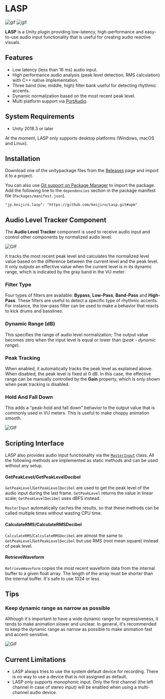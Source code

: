 LASP
====

![gif](https://i.imgur.com/avAppLA.gif)
![gif](https://i.imgur.com/8KTOr2u.gif)

**LASP** is a Unity plugin providing low-latency, high-performance and
easy-to-use audio input functionality that is useful for creating audio
reactive visuals.

Features
--------

- Low latency (less than 16 ms) audio input.
- High performance audio analysis (peak level detection, RMS calculation) with
  C++ native implementation.
- Three band (low, middle, high) filter bank useful for detecting rhythmic
  accents.
- Dynamic normalization based on the most recent peak level.
- Multi platform support via [PortAudio].

[PortAudio]: http://www.portaudio.com

System Requirements
-------------------

- Unity 2018.3 or later

At the moment, LASP only supports desktop platforms (Windows, macOS and Linux).

Installation
------------

Download one of the unitypackage files from the [Releases] page and import it
to a project.

[Releases]: https://github.com/keijiro/Lasp/releases

You can also use [Git support on Package Manager] to import the package. Add
the following line to the `dependencies` section in the package manifest file
(`Packages/manifest.json`).

```
"jp.keijiro.lasp": "https://github.com/keijiro/Lasp.git#upm"
```

[Git support on Package Manager]:
    https://forum.unity.com/threads/git-support-on-package-manager.573673/

Audio Level Tracker Component
-----------------------------

The **Audio Level Tracker** component is used to receive audio input and
control other components by normalized audio level.

![GIF](https://i.imgur.com/ddCZSs5.gif)

It tracks the most recent peak level and calculates the normalized level value
based on the difference between the current level and the peak level. It only
outputs an effective value when the current level is in its dynamic range,
which is indicated by the gray band in the VU meter.

### Filter Type

Four types of filters are available: **Bypass**, **Low-Pass**, **Band-Pass**
and **High-Pass**. These filters are useful to detect a specific type of
rhythmic accents. For instance, the low-pass filter can be used to make a
behavior that reacts to kick drums and basslines.

### Dynamic Range (dB)

This specifies the range of audio level normalization; The output value becomes
zero when the input level is equal or lower than (*peak* - *dynamic range*).

### Peak Tracking

When enabled, it automatically tracks the peak level as explained above. When
disabled, the peak level is fixed at 0 dB. In this case, the effective range
can be manually controlled by the **Gain** property, which is only shown when
peak tracking is disabled.

### Hold And Fall Down

This adds a "peak-hold and fall down" behavior to the output value that is
commonly used in VU meters. This is useful to make choppy animation smooth.

![GIF](https://i.imgur.com/MEojdmD.gif)

Scripting Interface
-------------------

LASP also provides audio input functionality via the [`MasterInput`] class. All
the following methods are implemented as static methods and can be used without
any setup.

#### GetPeakLevel/GetPeakLevelDecibel

`GetPeakLevel`/`GetPeakLevelDecibel` are used to get the peak level of the
audio input during the last frame. `GetPeakLevel` returns the value in linear
scale; `GetPeakLevelDecibel` uses dBFS instead.

`MasterInput` automatically caches the results, so that these methods can be
called multiple times without wasting CPU time.

#### CalculateRMS/CalculateRMSDecibel

`CalculateRMS`/`CalculateRMSDecibel` are almost the same to
`GetPeakLevel`/`GetPeakLevelDecibel` but use RMS (root mean square) instead
of peak level.

#### RetrieveWaveform

`RetrieveWaveform` copies the most recent waveform data from the internal
buffer to a given float array. The length of the array must be shorter than the
internal buffer. It's safe to use 1024 or less.

[`MasterInput`]: Assets/Lasp/Runtime/MasterInput.cs#L16
[`FilterType`]: Assets/Lasp/Runtime/MasterInput.cs#L9

Tips
----

### Keep dynamic range as narrow as possible

Although it's important to have a wide dynamic range for expressiveness, it
tends to make animation slower and unclear. In general, it's recommended to
keep the dynamic range as narrow as possible to make animation fast and
accent-sensitive.

![GIF](https://i.imgur.com/kEvGqEG.gif)

Current Limitations
-------------------

- LASP always tries to use the system default device for recording. There is no
  way to use a device that is not assigned as default.
- LASP only supports monophonic input. Only the first channel (the left channel
  in case of stereo input) will be enabled when using a multi-channel audio
  device.
